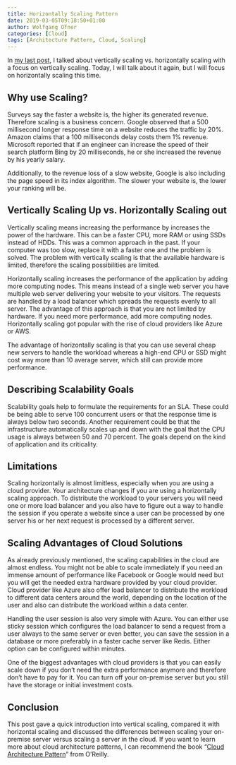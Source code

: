 ```yaml
---
title: Horizontally Scaling Pattern
date: 2019-03-05T09:18:50+01:00
author: Wolfgang Ofner
categories: [Cloud]
tags: [Architecture Pattern, Cloud, Scaling]
---
```

In <a href="/vertically-scaling-pattern/" target="_blank" rel="noopener noreferrer">my last post</a>, I talked about vertically scaling vs. horizontally scaling with a focus on vertically scaling. Today, I will talk about it again, but I will focus on horizontally scaling this time.

## Why use Scaling?

Surveys say the faster a website is, the higher its generated revenue. Therefore scaling is a business concern. Google observed that a 500 millisecond longer response time on a website reduces the traffic by 20%. Amazon claims that a 100 milliseconds delay costs them 1% revenue. Microsoft reported that if an engineer can increase the speed of their search platform Bing by 20 milliseconds, he or she increased the revenue by his yearly salary.

Additionally, to the revenue loss of a slow website, Google is also including the page speed in its index algorithm. The slower your website is, the lower your ranking will be.

## Vertically Scaling Up vs. Horizontally Scaling out

Vertically scaling means increasing the performance by increases the power of the hardware. This can be a faster CPU, more RAM or using SSDs instead of HDDs. This was a common approach in the past. If your computer was too slow, replace it with a faster one and the problem is solved. The problem with vertically scaling is that the available hardware is limited, therefore the scaling possibilities are limited.

Horizontally scaling increases the performance of the application by adding more computing nodes. This means instead of a single web server you have multiple web server delivering your website to your visitors. The requests are handled by a load balancer which spreads the requests evenly to all server. The advantage of this approach is that you are not limited by hardware. If you need more performance, add more computing nodes. Horizontally scaling got popular with the rise of cloud providers like Azure or AWS.

The advantage of horizontally scaling is that you can use several cheap new servers to handle the workload whereas a high-end CPU or SSD might cost way more than 10 average server, which still can provide more performance.

## Describing Scalability Goals

Scalability goals help to formulate the requirements for an SLA. These could be being able to serve 100 concurrent users or that the response time is always below two seconds. Another requirement could be that the infrastructure automatically scales up and down with the goal that the CPU usage is always between 50 and 70 percent. The goals depend on the kind of application and its criticality.

## Limitations

Scaling horizontally is almost limitless, especially when you are using a cloud provider. Your architecture changes if you are using a horizontally scaling approach. To distribute the workload to your servers you will need one or more load balancer and you also have to figure out a way to handle the session if you operate a website since a user can be processed by one server his or her next request is processed by a different server.

## Scaling Advantages of Cloud Solutions

As already previously mentioned, the scaling capabilities in the cloud are almost endless. You might not be able to scale immediately if you need an immense amount of performance like Facebook or Google would need but you will get the needed extra hardware provided by your cloud provider. Cloud provider like Azure also offer load balancer to distribute the workload to different data centers around the world, depending on the location of the user and also can distribute the workload within a data center.

Handling the user session is also very simple with Azure. You can either use sticky session which configures the load balancer to send a request from a user always to the same server or even better, you can save the session in a database or more preferably in a faster cache server like Redis. Either option can be configured within minutes.

One of the biggest advantages with cloud providers is that you can easily scale down if you don&#8217;t need the extra performance anymore and therefore don&#8217;t have to pay for it. You can turn off your on-premise server but you still have the storage or initial investment costs.

## Conclusion

This post gave a quick introduction into vertical scaling, compared it with horizontal scaling and discussed the differences between scaling your on-premise server versus scaling a server in the cloud. If you want to learn more about cloud architecture patterns, I can recommend the book &#8220;[Cloud Architecture Pattern](https://www.oreilly.com/library/view/cloud-architecture-patterns/9781449357979/)&#8221; from O&#8217;Reilly.